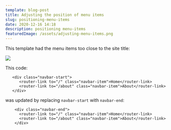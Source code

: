 ```yaml
---
template: blog-post
title: Adjusting the position of menu items
slug: positioning-menu-items
date: 2020-12-16 14:18
description: positioning menu-items
featuredImage: /assets/adjusting-menu-items.png
---
```

This template had the menu items too close to the site title:

![](/assets/header-start.png)

This code:

```
   <div class="navbar-start">
      <router-link to="/" class="navbar-item">Home</router-link>
      <router-link to="/about" class="navbar-item">About</router-link>
   </div>
```

was updated by replacing `navbar-start` with `navbar-end`:

```
    <div class="navbar-end">
      <router-link to="/" class="navbar-item">Home</router-link>
      <router-link to="/about" class="navbar-item">About</router-link>
    </div>
```